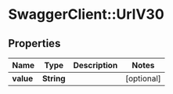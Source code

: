 # SwaggerClient::UrlV30

## Properties
Name | Type | Description | Notes
------------ | ------------- | ------------- | -------------
**value** | **String** |  | [optional] 


